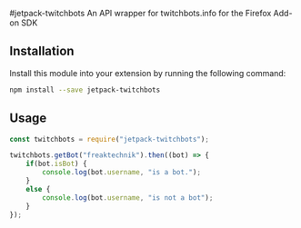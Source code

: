 #jetpack-twitchbots
An API wrapper for twitchbots.info for the Firefox Add-on SDK

## Installation
Install this module into your extension by running the following command:
```bash
npm install --save jetpack-twitchbots
```

## Usage
```js
const twitchbots = require("jetpack-twitchbots");

twitchbots.getBot("freaktechnik").then((bot) => {
    if(bot.isBot) {
        console.log(bot.username, "is a bot.");
    }
    else {
        console.log(bot.username, "is not a bot");
    }
});
```
